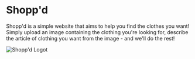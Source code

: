 # Shopp'd
Shopp'd is a simple website that aims to help you find the clothes you want! Simply upload an image containing the clothing you're looking for, describe the article of clothing you want from the image - and we'll do the rest!

![Shopp'd Logot](https://github.com/bbdavidson11/shoppd/[main]/website/shopping.png?raw=true)
